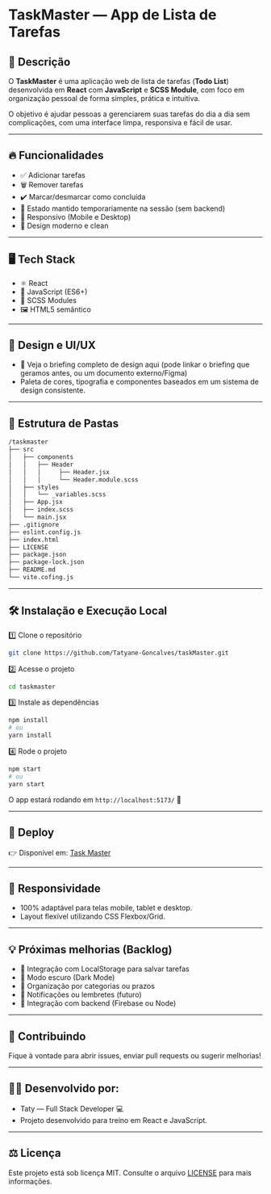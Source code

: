 # TaskMaster — App de Lista de Tarefas

## 🚀 Descrição
O **TaskMaster** é uma aplicação web de lista de tarefas (**Todo List**) desenvolvida em **React** com **JavaScript** e **SCSS Module**, com foco em organização pessoal de forma simples, prática e intuitiva.

O objetivo é ajudar pessoas a gerenciarem suas tarefas do dia a dia sem complicações, com uma interface limpa, responsiva e fácil de usar.

---

## 🔥 Funcionalidades
- ✅ Adicionar tarefas
- 🗑️ Remover tarefas
- ✔️ Marcar/desmarcar como concluída
- 💾 Estado mantido temporariamente na sessão (sem backend)
- 📱 Responsivo (Mobile e Desktop)
- 🎨 Design moderno e clean

---

## 🖥️ Tech Stack
- ⚛️ React
- 🧠 JavaScript (ES6+)
- 🎨 SCSS Modules
- 🖼️ HTML5 semântico

---

## 🎨 Design e UI/UX
- 🔗 Veja o briefing completo de design aqui (pode linkar o briefing que geramos antes, ou um documento externo/Figma)
- Paleta de cores, tipografia e componentes baseados em um sistema de design consistente.

---

## 📂 Estrutura de Pastas
```bash
/taskmaster
├── src
│   ├── components
│   │   ├── Header
│   │   │     ├── Header.jsx
│   │   │     └── Header.module.scss
│   ├── styles
│   │   └── _variables.scss
│   ├── App.jsx
│   ├── index.scss
│   └── main.jsx
├── .gitignore
├── eslint.config.js
├── index.html
├── LICENSE
├── package.json
├── package-lock.json
├── README.md
└── vite.cofing.js
```

---

## 🛠️ Instalação e Execução Local
1️⃣ Clone o repositório
```bash
git clone https://github.com/Tatyane-Goncalves/taskMaster.git
```

2️⃣ Acesse o projeto
```bash
cd taskmaster
```

3️⃣ Instale as dependências
```bash
npm install
# ou
yarn install
```

4️⃣ Rode o projeto
```bash
npm start
# ou
yarn start
```
O app estará rodando em `http://localhost:5173/` 🚀

---

## 🔗 Deploy
👉 Disponível em: [Task Master](https://taskmaster-devtatyane.netlify.app/)

---

## 📱 Responsividade
- 100% adaptável para telas mobile, tablet e desktop.
- Layout flexível utilizando CSS Flexbox/Grid.

---

## 💡 Próximas melhorias (Backlog)
- 🔗 Integração com LocalStorage para salvar tarefas
- 🌙 Modo escuro (Dark Mode)
- 📅 Organização por categorias ou prazos
- 🔔 Notificações ou lembretes (futuro)
- 🚀 Integração com backend (Firebase ou Node)

--- 

## 🤝 Contribuindo
Fique à vontade para abrir issues, enviar pull requests ou sugerir melhorias!

---

## 🧑‍💻 Desenvolvido por:
- Taty — Full Stack Developer 💻
- Projeto desenvolvido para treino em React e JavaScript.

---

## ⚖️ Licença
Este projeto está sob licença MIT. Consulte o arquivo [LICENSE](https://github.com/Tatyane-Goncalves/taskMaster/blob/main/LICENSE) para mais informações.